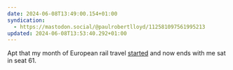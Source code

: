```yaml
---
date: 2024-06-08T13:49:00.154+01:00
syndication:
  - https://mastodon.social/@paulrobertlloyd/112581097561995213
updated: 2024-06-08T13:53:40.292+01:00
---
```


Apt that my month of European rail travel [started](/2024/131/p1/) and now ends with me sat in seat 61.
